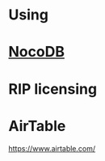 # Using
# [NocoDB](../services/nocoDB/README.md)

# RIP licensing
# AirTable
https://www.airtable.com/
